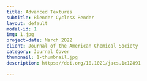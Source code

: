 ```yaml
---
title: Advanced Textures
subtitle: Blender CyclesX Render
layout: default
modal-id: 1
img: 1.jpg
project-date: March 2022
client: Journal of the American Chemical Society
category: Journal Cover
thumbnail: 1-thumbnail.jpg
description: https://doi.org/10.1021/jacs.1c12891

---
```

